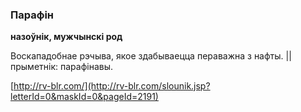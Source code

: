 ### Парафін
**назоўнік, мужчынскі род**

Воскападобнае рэчыва, якое здабываецца пераважна з нафты. || прыметнік: парафінавы.

<a rel="author">[http://rv-blr.com/](http://rv-blr.com/slounik.jsp?letterId=0&maskId=0&pageId=2191)</a>
